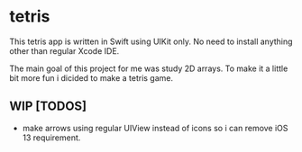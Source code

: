 # tetris

This tetris app is written in Swift using UIKit only.
No need to install anything other than regular Xcode IDE.

The main goal of this project for me was study 2D arrays. To make it a little bit more fun i dicided to make a tetris game.

## WIP [TODOS]

- make arrows using regular UIView instead of icons so i can remove iOS 13 requirement.
